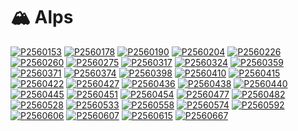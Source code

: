 # 🏔 Alps

[![P2560153](/photos/hd/P2560153.jpg)](/photos/P2560153.md)
[![P2560178](/photos/hd/P2560178.jpg)](/photos/P2560178.md)
[![P2560190](/photos/hd/P2560190.jpg)](/photos/P2560190.md)
[![P2560204](/photos/hd/P2560204.jpg)](/photos/P2560204.md)
[![P2560226](/photos/hd/P2560226.jpg)](/photos/P2560226.md)
[![P2560260](/photos/hd/P2560260.jpg)](/photos/P2560260.md)
[![P2560275](/photos/hd/P2560275.jpg)](/photos/P2560275.md)
[![P2560317](/photos/hd/P2560317.jpg)](/photos/P2560317.md)
[![P2560324](/photos/hd/P2560324.jpg)](/photos/P2560324.md)
[![P2560359](/photos/hd/P2560359.jpg)](/photos/P2560359.md)
[![P2560371](/photos/hd/P2560371.jpg)](/photos/P2560371.md)
[![P2560374](/photos/hd/P2560374.jpg)](/photos/P2560374.md)
[![P2560398](/photos/hd/P2560398.jpg)](/photos/P2560398.md)
[![P2560410](/photos/hd/P2560410.jpg)](/photos/P2560410.md)
[![P2560415](/photos/hd/P2560415.jpg)](/photos/P2560415.md)
[![P2560422](/photos/hd/P2560422.jpg)](/photos/P2560422.md)
[![P2560427](/photos/hd/P2560427.jpg)](/photos/P2560427.md)
[![P2560436](/photos/hd/P2560436.jpg)](/photos/P2560436.md)
[![P2560438](/photos/hd/P2560438.jpg)](/photos/P2560438.md)
[![P2560440](/photos/hd/P2560440.jpg)](/photos/P2560440.md)
[![P2560445](/photos/hd/P2560445.jpg)](/photos/P2560445.md)
[![P2560451](/photos/hd/P2560451.jpg)](/photos/P2560451.md)
[![P2560454](/photos/hd/P2560454.jpg)](/photos/P2560454.md)
[![P2560477](/photos/hd/P2560477.jpg)](/photos/P2560477.md)
[![P2560482](/photos/hd/P2560482.jpg)](/photos/P2560482.md)
[![P2560528](/photos/hd/P2560528.jpg)](/photos/P2560528.md)
[![P2560533](/photos/hd/P2560533.jpg)](/photos/P2560533.md)
[![P2560558](/photos/hd/P2560558.jpg)](/photos/P2560558.md)
[![P2560574](/photos/hd/P2560574.jpg)](/photos/P2560574.md)
[![P2560592](/photos/hd/P2560592.jpg)](/photos/P2560592.md)
[![P2560606](/photos/hd/P2560606.jpg)](/photos/P2560606.md)
[![P2560607](/photos/hd/P2560607.jpg)](/photos/P2560607.md)
[![P2560615](/photos/hd/P2560615.jpg)](/photos/P2560615.md)
[![P2560667](/photos/hd/P2560667.jpg)](/photos/P2560667.md)
